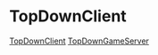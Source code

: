 # TopDownClient

[TopDownClient](https://github.com/kyrillWhite/TopDownClient)
[TopDownGameServer](https://github.com/kovila77/TopDownGameServer)
